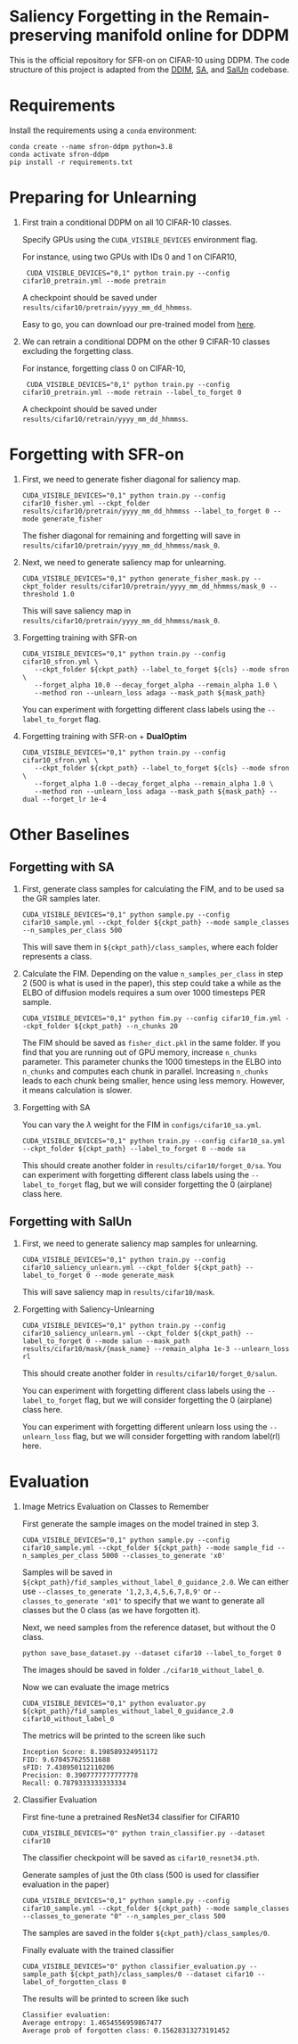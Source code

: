 # **S**aliency **F**orgetting in the **R**emain-preserving manifold **on**line for **DDPM**
This is the official repository for SFR-on on CIFAR-10 using DDPM. The code structure of this project is adapted from the [DDIM](https://github.com/ermongroup/ddim), [SA](https://github.com/clear-nus/selective-amnesia/tree/a7a27ab573ba3be77af9e7aae4a3095da9b136ac/ddpm), and [SalUn](https://github.com/OPTML-Group/Unlearn-Saliency/tree/master/DDPM) codebase.

# Requirements
Install the requirements using a `conda` environment:
```
conda create --name sfron-ddpm python=3.8
conda activate sfron-ddpm
pip install -r requirements.txt
```

# Preparing for Unlearning

1. First train a conditional DDPM on all 10 CIFAR-10 classes. 

   Specify GPUs using the `CUDA_VISIBLE_DEVICES` environment flag. 

   For instance, using two GPUs with IDs 0 and 1 on CIFAR10,

   ```
    CUDA_VISIBLE_DEVICES="0,1" python train.py --config cifar10_pretrain.yml --mode pretrain
   ```

   A checkpoint should be saved under `results/cifar10/pretrain/yyyy_mm_dd_hhmmss`.

   Easy to go, you can download our pre-trained model from [here](https://drive.google.com/drive/folders/1TRouxJZAWHToCj1lzMjim_UTGmlPBN1E?usp=sharing).


2. We can retrain a conditional DDPM on the other 9 CIFAR-10 classes excluding the forgetting class. 

   For instance, forgetting class 0 on CIFAR-10,

   ```
    CUDA_VISIBLE_DEVICES="0,1" python train.py --config cifar10_pretrain.yml --mode retrain --label_to_forget 0
   ```

   A checkpoint should be saved under `results/cifar10/retrain/yyyy_mm_dd_hhmmss`.

# Forgetting with SFR-on

1. First, we need to generate fisher diagonal for saliency map.

   ```
   CUDA_VISIBLE_DEVICES="0,1" python train.py --config cifar10_fisher.yml --ckpt_folder results/cifar10/pretrain/yyyy_mm_dd_hhmmss --label_to_forget 0 --mode generate_fisher
   ```

   The fisher diagonal for remaining and forgetting will save in `results/cifar10/pretrain/yyyy_mm_dd_hhmmss/mask_0`.

2. Next, we need to generate saliency map for unlearning.

   ```
   CUDA_VISIBLE_DEVICES="0,1" python generate_fisher_mask.py --ckpt_folder results/cifar10/pretrain/yyyy_mm_dd_hhmmss/mask_0 --threshold 1.0
   ```

   This will save saliency map in `results/cifar10/pretrain/yyyy_mm_dd_hhmmss/mask_0`.

3. Forgetting training with SFR-on

   ```
   CUDA_VISIBLE_DEVICES="0,1" python train.py --config cifar10_sfron.yml \
      --ckpt_folder ${ckpt_path} --label_to_forget ${cls} --mode sfron \
      --forget_alpha 10.0 --decay_forget_alpha --remain_alpha 1.0 \
      --method ron --unlearn_loss adaga --mask_path ${mask_path}   
   ```

   You can experiment with forgetting different class labels using the `--label_to_forget` flag.

4. Forgetting training with SFR-on + **DualOptim**

   ```
   CUDA_VISIBLE_DEVICES="0,1" python train.py --config cifar10_sfron.yml \
      --ckpt_folder ${ckpt_path} --label_to_forget ${cls} --mode sfron \
      --forget_alpha 1.0 --decay_forget_alpha --remain_alpha 1.0 \
      --method ron --unlearn_loss adaga --mask_path ${mask_path} --dual --forget_lr 1e-4
   ```

# Other Baselines

## Forgetting with SA 

1. First, generate class samples for calculating the FIM, and to be used sa the GR samples later.

    ```
    CUDA_VISIBLE_DEVICES="0,1" python sample.py --config cifar10_sample.yml --ckpt_folder ${ckpt_path} --mode sample_classes --n_samples_per_class 500
    ```
    This will save them in `${ckpt_path}/class_samples`, where each folder represents a class.

2. Calculate the FIM. Depending on the value `n_samples_per_class` in step 2 (500 is what is used in the paper), this step could take a while
as the ELBO of diffusion models requires a sum over 1000 timesteps PER sample.

    ```
    CUDA_VISIBLE_DEVICES="0,1" python fim.py --config cifar10_fim.yml --ckpt_folder ${ckpt_path} --n_chunks 20
    ```
    The FIM should be saved as `fisher_dict.pkl` in the same folder. If you find that you are running out of GPU memory, increase `n_chunks` parameter. This parameter chunks the 1000 timesteps in the ELBO into `n_chunks` and computes each chunk in parallel. Increasing `n_chunks` leads to each chunk being smaller, hence using less memory. However, it means calculation is slower.

3. Forgetting with SA

    You can vary the $\lambda$ weight for the FIM in `configs/cifar10_sa.yml`.
    ```
    CUDA_VISIBLE_DEVICES="0,1" python train.py --config cifar10_sa.yml --ckpt_folder ${ckpt_path} --label_to_forget 0 --mode sa
    ```
    This should create another folder in `results/cifar10/forget_0/sa`. You can experiment with forgetting different class labels using the `--label_to_forget` flag, but we will consider forgetting the 0 (airplane) class here.

## Forgetting with SalUn

1. First, we need to generate saliency map samples for unlearning.

   ```
   CUDA_VISIBLE_DEVICES="0,1" python train.py --config cifar10_saliency_unlearn.yml --ckpt_folder ${ckpt_path} --label_to_forget 0 --mode generate_mask
   ```

   This will save saliency map in `results/cifar10/mask`.

2. Forgetting with Saliency-Unlearning

   ```
   CUDA_VISIBLE_DEVICES="0,1" python train.py --config cifar10_saliency_unlearn.yml --ckpt_folder ${ckpt_path} --label_to_forget 0 --mode salun --mask_path results/cifar10/mask/{mask_name} --remain_alpha 1e-3 --unlearn_loss rl
   ```

   This should create another folder in `results/cifar10/forget_0/salun`. 

   You can experiment with forgetting different class labels using the `--label_to_forget` flag, but we will consider forgetting the 0 (airplane) class here.

   You can experiment with forgetting different unlearn loss using the `--unlearn_loss` flag, but we will consider forgetting with random label(rl) here.


# Evaluation
1. Image Metrics Evaluation on Classes to Remember

    First generate the sample images on the model trained in step 3.
    ```
    CUDA_VISIBLE_DEVICES="0,1" python sample.py --config cifar10_sample.yml --ckpt_folder ${ckpt_path} --mode sample_fid --n_samples_per_class 5000 --classes_to_generate 'x0'
    ```
    Samples will be saved in `${ckpt_path}/fid_samples_without_label_0_guidance_2.0`. We can either use `--classes_to_generate '1,2,3,4,5,6,7,8,9'` or `--classes_to_generate 'x01'` to specify that we want to generate all classes but the 0 class (as we have forgotten it).

    Next, we need samples from the reference dataset, but without the 0 class.
    ```
    python save_base_dataset.py --dataset cifar10 --label_to_forget 0
    ```
    The images should be saved in folder `./cifar10_without_label_0`.

    Now we can evaluate the image metrics
    ```
    CUDA_VISIBLE_DEVICES="0,1" python evaluator.py ${ckpt_path}/fid_samples_without_label_0_guidance_2.0 cifar10_without_label_0
    ```
    The metrics will be printed to the screen like such
    ```
    Inception Score: 8.198589324951172
    FID: 9.670457625511688
    sFID: 7.438950112110206
    Precision: 0.3907777777777778
    Recall: 0.7879333333333334
    ```

2. Classifier Evaluation

    First fine-tune a pretrained ResNet34 classifier for CIFAR10
    ```
    CUDA_VISIBLE_DEVICES="0" python train_classifier.py --dataset cifar10 
    ```
    The classifier checkpoint will be saved as `cifar10_resnet34.pth`.

    Generate samples of just the 0th class (500 is used for classifier evaluation in the paper)
    ```
    CUDA_VISIBLE_DEVICES="0,1" python sample.py --config cifar10_sample.yml --ckpt_folder ${ckpt_path} --mode sample_classes --classes_to_generate "0" --n_samples_per_class 500
    ```
    The samples are saved in the folder `${ckpt_path}/class_samples/0`.

    Finally evaluate with the trained classifier
    ```
    CUDA_VISIBLE_DEVICES="0" python classifier_evaluation.py --sample_path ${ckpt_path}/class_samples/0 --dataset cifar10 --label_of_forgotten_class 0
    ```
    The results will be printed to screen like such
    ```
    Classifier evaluation:
    Average entropy: 1.4654556959867477
    Average prob of forgotten class: 0.15628313273191452